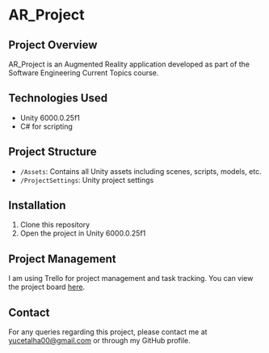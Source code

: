 # AR_Project

## Project Overview
AR_Project is an Augmented Reality application developed as part of the Software Engineering Current Topics course. 

## Technologies Used
- Unity 6000.0.25f1
- C# for scripting

## Project Structure
- `/Assets`: Contains all Unity assets including scenes, scripts, models, etc.
- `/ProjectSettings`: Unity project settings

## Installation
1. Clone this repository
2. Open the project in Unity 6000.0.25f1

## Project Management
I am using Trello for project management and task tracking. You can view the project board [here](https://trello.com/invite/b/672776608e26d17830305431/ATTI0debdd51ea25f536b6929b203e840eadC6532E94/arproject).

## Contact
For any queries regarding this project, please contact me at yucetalha00@gmail.com or through my GitHub profile.